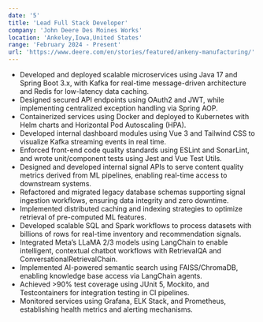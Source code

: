 ```yaml
---
date: '5'
title: 'Lead Full Stack Developer'
company: 'John Deere Des Moines Works'
location: 'Ankeley,Iowa,United States'
range: 'February 2024 - Present'
url: 'https://www.deere.com/en/stories/featured/ankeny-manufacturing/'
---
```


- Developed and deployed scalable microservices using Java 17 and Spring Boot 3.x, with Kafka for real-time message-driven architecture and Redis for low-latency data caching.
- Designed secured API endpoints using OAuth2 and JWT, while implementing centralized exception handling via Spring AOP.
- Containerized services using Docker and deployed to Kubernetes with Helm charts and Horizontal Pod Autoscaling (HPA).
- Developed internal dashboard modules using Vue 3 and Tailwind CSS to visualize Kafka streaming events in real time.
- Enforced front-end code quality standards using ESLint and SonarLint, and wrote unit/component tests using Jest and Vue Test Utils.
- Designed and developed internal signal APIs to serve content quality metrics derived from ML pipelines, enabling real-time access to downstream systems.
- Refactored and migrated legacy database schemas supporting signal ingestion workflows, ensuring data integrity and zero downtime.
- Implemented distributed caching and indexing strategies to optimize retrieval of pre-computed ML features.
- Developed scalable SQL and Spark workflows to process datasets with billions of rows for real-time inventory and recommendation signals.
- Integrated Meta’s LLaMA 2/3 models using LangChain to enable intelligent, contextual chatbot workflows with RetrievalQA and ConversationalRetrievalChain.
- Implemented AI-powered semantic search using FAISS/ChromaDB, enabling knowledge base access via LangChain agents.
- Achieved >90% test coverage using JUnit 5, Mockito, and Testcontainers for integration testing in CI pipelines.
- Monitored services using Grafana, ELK Stack, and Prometheus, establishing health metrics and alerting mechanisms.

